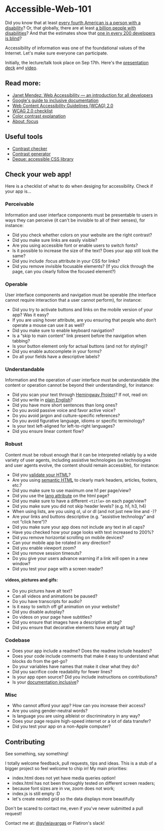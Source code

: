 # Accessible-Web-101

Did you know that at least [every fourth American is a person with a disability](https://www.cdc.gov/media/releases/2018/p0816-disability.html)? Or, that globally, there are at least [a billion people with disabilities](https://www.worldbank.org/en/topic/disability)? And that the estimates show that [one in every 200 developers is blind](https://www.freecodecamp.org/news/73-of-programmers-are-web-developers-and-other-insights-from-stack-overflows-massive-2017-survey-89a13b11e370/)?

Accessibility of information was one of the foundational values of the Internet. Let's make sure everyone can participate.

Initially, the lecture/talk took place on Sep 17th.
Here's the [presentation deck](https://drive.google.com/file/d/18HOVI6x4nfgpCRiNFVppEu4WQpLYzFeE/view?usp=sharing) and [video](https://youtu.be/OdYTuDB4s40).

## Read more:
- [Janet Mendez: Web Accessibility — an introduction for all developers](https://medium.com/@janetmndz/web-accessibility-an-introduction-for-all-developers-c4f632a0506e)
- [Google's guide to inclusive documentation](https://developers.google.com/style/inclusive-documentation)
- [Web Content Accessibility Guidelines (WCAG) 2.0](https://www.w3.org/TR/WCAG20/)
- [WCAG 2.0 checklist](https://webaim.org/standards/wcag/checklist)
- [Color contrast explanation](https://a11yproject.com/posts/what-is-color-contrast/)
- [About :focus](https://a11yproject.com/posts/never-remove-css-outlines/)

## Useful tools
- [Contrast checker](https://colorable.jxnblk.com/ff0000/fdfdfd)
- [Contrast generator](https://learnui.design/tools/accessible-color-generator.html)
- [Deque: accessible CSS library](https://pattern-library.dequelabs.com/)

## Check your web app!

Here is a checklist of what to do when desiging for accessibility. Check if your app is...

### Perceivable
Information and user interface components must be presentable to users in ways they can perceive (it can't be invisible to all of their senses), for instance:
- Did you check whether colors on your website are the right contrast?
- Did you make sure links are easily visible?
- Are you using accessible font or enable users to switch fonts?
- Is it possible to increase the size of the text? Does your app still look the same?
- Did you include :focus attribute in your CSS for links?
- Did you remove invisible focusable elements? (If you click through the page, can you clearly follow the focused element?)

### Operable
User interface components and navigation must be operable (the interface cannot require interaction that a user cannot perform), for instance:
- Did you try to activate buttons and links on the mobile version of your app? Was it easy?
- If you are using hover attribute, are you ensuring that people who don’t operate a mouse can use it as well?
- Did you make sure to enable keyboard navigation?
- Is a “skip to main content” link present before the navigation when tabbing?
- Is your button element only for actual buttons (and not for styling)?
- Did you enable autocomplete in your forms?
- Do all your fields have a descriptive labels?

### Understandable
Information and the operation of user interface must be understandable (the content or operation cannot be beyond their understanding), for instance:
- Did you scan your text through [Hemingway Project](http://www.hemingwayapp.com/)?
If not, read on:
- Did you write in [plain English](https://en.wikipedia.org/wiki/Plain_English)?
- Did you have more short sentences than long ones?
- Do you avoid passive voice and favor active voice?
- Do you avoid jargon and culture-specific references?
- Do you avoid figurative language, idioms or specific terminology?
- Is your text left-aligned for left-to-right languages?
- Did you ensure linear content flow?

### Robust 
Content must be robust enough that it can be interpreted reliably by a wide variety of user agents, including assistive technologies (as technologies and user agents evolve, the content should remain accessible), for instance:
- Did you [validate your HTML](https://validator.w3.org/nu/)?
- Are you using [semantic HTML](https://www.lifewire.com/why-use-semantic-html-3468271) to clearly mark headers, articles, footers, etc.?
- Did you make sure to use maximum one h1 per page/view?
- Did you use the [lang attribute](https://www.w3.org/TR/UNDERSTANDING-WCAG20/meaning-doc-lang-id.html) on the html page?
- Did you make sure to have a different `<title>` on each page/view?
- Did you make sure you did not skip header levels? (e.g. h1, h3, h4)
- When using lists, are you using ol, ul or dl (and not just new line and -)?
- Are your links and buttons descriptive (e.g. “assistive technology” and not “click here”)?
- Did you make sure your app does not include any text in all caps?
- Have you checked how your page looks with text increased to 200%?
- Did you remove horizontal scrolling on mobile devices?
- Can your mobile app be rotated in any direction?
- Did you enable viewport zoom?
- Did you remove session timeouts?
- Do you give your users advance warning if a link will open in a new window?
- Did you test your page with a screen reader?

#### videos, pictures and gifs:
- Do you pictures have alt text?
- Can all videos and animations be paused?
- Do you have transcripts for audio?
- Is it easy to switch off gif animation on your website?
- Did you disable autoplay?
- Do videos on your page have subtitles?
- Did you ensure that images have a descriptive alt tag?
- Did you ensure that decorative elements have empty alt tag?

### Codebase
- Does your app include a readme? Does the readme include headers?
- Does your code include comments that make it easy to understand what blocks do from the get-go?
- Do your variables have names that make it clear what they do?
- Did you sacrifice code readability for fewer lines?
- Is your app open source? Did you include instructions on contributions?
- Is your [documentation inclusive](https://developers.google.com/style/inclusive-documentation)?

### Misc
- Who cannot afford your app? How can you increase their access?
- Are you using gender-neutral words?
- Is language you are using albleist or discriminatory in any way?
- Does your page require high-speed internet or a lot of data transfer?
- Did you test your app on a non-Apple computer?

## Contributing 
See something, say something! 

I totally welcome feedback, pull requests, tips and ideas. This is a stub of a bigger project so feel welcome to chip in! My main priorities:
- index.html does not yet have media queries option! 
- index.html has not been thoroughly tested on different screen readers;
- because font sizes are in vw, zoom does not work;
- index.js is still empty :D
- let's create nested grid so the data displays more beautifully

Don't be scared to contact me, even if you've never submitted a pull request! 

Contact me at:
[@sylwiavargas](https://twitter.com/sylwiavargas)
or Flatiron's slack! 
